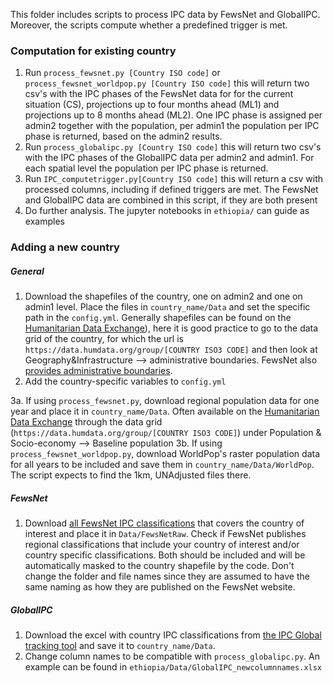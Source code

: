 This folder includes scripts to process IPC data by FewsNet and GlobalIPC. Moreover, the scripts compute whether a predefined trigger is met.

### Computation for existing country
1. Run `process_fewsnet.py [Country ISO code]` or `process_fewsnet_worldpop.py [Country ISO code]` this will return two csv's with the IPC phases of the FewsNet data for  for the current situation (CS), projections up to four months ahead (ML1) and projections up to 8 months ahead (ML2). One IPC phase is assigned per admin2 together with the population, per admin1 the population per IPC phase is returned, based on the admin2 results.  
2. Run `process_globalipc.py [Country ISO code]` this will return two csv's with the IPC phases of the GlobalIPC data per admin2 and admin1. For each spatial level the population per IPC phase is returned. 
3. Run `IPC_computetrigger.py[Country ISO code]` this will return a csv with processed columns, including if defined triggers are met. The FewsNet and GlobalIPC data are combined in this script, if they are both present
3. Do further analysis. The jupyter notebooks in `ethiopia/` can guide as examples

### Adding a new country
##### General
1. Download the shapefiles of the country, one on admin2 and one on admin1 level. Place the files in `country_name/Data` and set the specific path in the `config.yml`. 
Generally shapefiles can be found on the [Humanitarian Data Exchange](data.humdata.org)), here it is good practice to go to the data grid of the country, for which the url is `https://data.humdata.org/group/[COUNTRY ISO3 CODE]` and then look at Geography&Infrastructure --> administrative boundaries. FewsNet also [provides administrative boundaries](https://fews.net/fews-data/334). 
2. Add the country-specific variables to `config.yml`

3a. If using `process_fewsnet.py`, download regional population data for one year and place it in `country_name/Data`. Often available on the [Humanitarian Data Exchange](data.humdata.org) through the data grid (`https://data.humdata.org/group/[COUNTRY ISO3 CODE]`) under Population & Socio-economy --> Baseline population
3b. If using `process_fewsnet_worldpop.py`, download WorldPop's raster population data for all years to be included and save them in `country_name/Data/WorldPop`. The script expects to find the 1km, UNAdjusted files there.

##### FewsNet
1. Download [all FewsNet IPC classifications](https://fews.net/fews-data/333) that covers the country of interest and place it in `Data/FewsNetRaw`. 
Check if FewsNet publishes regional classifications that include your country of interest and/or country specific classifications. 
Both should be included and will be automatically masked to the country shapefile by the code.
Don't change the folder and file names since they are assumed to have the same naming as how they are published on the FewsNet website.
##### GlobalIPC
1. Download the excel with country IPC classifications from [the IPC Global tracking tool](http://www.ipcinfo.org/ipc-country-analysis/population-tracking-tool/en/) and save it to `country_name/Data`.
2. Change column names to be compatible with `process_globalipc.py`. An example can be found in `ethiopia/Data/GlobalIPC_newcolumnnames.xlsx`